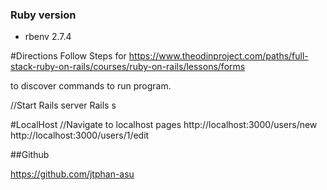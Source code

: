 ###  Ruby version
- rbenv 2.7.4

#Directions
Follow Steps for https://www.theodinproject.com/paths/full-stack-ruby-on-rails/courses/ruby-on-rails/lessons/forms

to discover commands to run program.


//Start Rails server
Rails s

#LocalHost
//Navigate to localhost pages
http://localhost:3000/users/new
http://localhost:3000/users/1/edit

##Github

https://github.com/jtphan-asu
